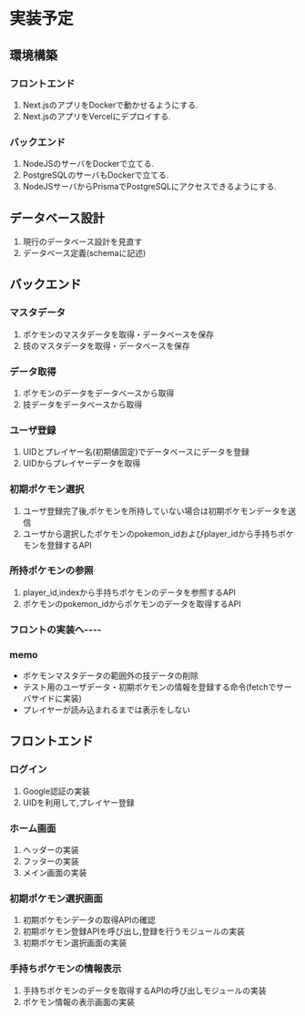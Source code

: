 # 実装予定
## 環境構築
### フロントエンド
1. Next.jsのアプリをDockerで動かせるようにする.
2. Next.jsのアプリをVercelにデプロイする.
### バックエンド
1. NodeJSのサーバをDockerで立てる.
2. PostgreSQLのサーバもDockerで立てる.
3. NodeJSサーバからPrismaでPostgreSQLにアクセスできるようにする.

## データベース設計
1. 現行のデータベース設計を見直す
2. データベース定義(schemaに記述)


## バックエンド
### マスタデータ
1. ポケモンのマスタデータを取得・データベースを保存
2. 技のマスタデータを取得・データベースを保存

### データ取得
1. ポケモンのデータをデータベースから取得
2. 技データをデータベースから取得

### ユーザ登録
1. UIDとプレイヤー名(初期値固定)でデータベースにデータを登録
2. UIDからプレイヤーデータを取得

### 初期ポケモン選択
1. ユーザ登録完了後,ポケモンを所持していない場合は初期ポケモンデータを送信
2. ユーザから選択したポケモンのpokemon_idおよびplayer_idから手持ちポケモンを登録するAPI

### 所持ポケモンの参照
1. player_id,indexから手持ちポケモンのデータを参照するAPI
2. ポケモンのpokemon_idからポケモンのデータを取得するAPI

### フロントの実装へ----
### memo
* ポケモンマスタデータの範囲外の技データの削除
* テスト用のユーザデータ・初期ポケモンの情報を登録する命令(fetchでサーバサイドに実装)
* プレイヤーが読み込まれるまでは表示をしない

## フロントエンド
### ログイン
1. Google認証の実装
2. UIDを利用して,プレイヤー登録

### ホーム画面
1. ヘッダーの実装
2. フッターの実装
3. メイン画面の実装

### 初期ポケモン選択画面
1. 初期ポケモンデータの取得APIの確認
2. 初期ポケモン登録APIを呼び出し,登録を行うモジュールの実装
3. 初期ポケモン選択画面の実装


### 手持ちポケモンの情報表示
1. 手持ちポケモンのデータを取得するAPIの呼び出しモジュールの実装
2. ポケモン情報の表示画面の実装